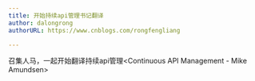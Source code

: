 ```yaml
---
title: 开始持续api管理书记翻译
author: dalongrong
authorURL: https://www.cnblogs.com/rongfengliang

---
```


召集人马，一起开始翻译持续api管理<Continuous API Management - Mike Amundsen>